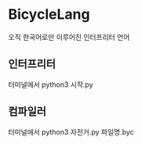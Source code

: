 # BicycleLang
오직 한국어로만 이루어진 인터프리터 언어

## 인터프리터
터미널에서 python3 시작.py

## 컴파일러
터미널에서 python3 자전거.py 파일명.byc
